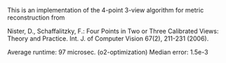 This is an implementation of the 4-point 3-view algorithm for metric reconstruction from

Nister, D., Schaffalitzky, F.: Four Points in Two or Three Calibrated Views: Theory and Practice. Int. J. of Computer Vision 67(2), 211-231 (2006).


Average runtime: 97 microsec. (o2-optimization)
Median error: 1.5e-3
